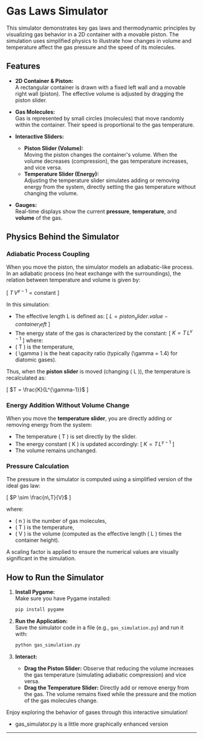 # Gas Laws Simulator

This simulator demonstrates key gas laws and thermodynamic principles by visualizing gas behavior in a 2D container with a movable piston. The simulation uses simplified physics to illustrate how changes in volume and temperature affect the gas pressure and the speed of its molecules.

## Features

- **2D Container & Piston:**  
  A rectangular container is drawn with a fixed left wall and a movable right wall (piston). The effective volume is adjusted by dragging the piston slider.

- **Gas Molecules:**  
  Gas is represented by small circles (molecules) that move randomly within the container. Their speed is proportional to the gas temperature.

- **Interactive Sliders:**
  - **Piston Slider (Volume):**  
    Moving the piston changes the container's volume. When the volume decreases (compression), the gas temperature increases, and vice versa.
  - **Temperature Slider (Energy):**  
    Adjusting the temperature slider simulates adding or removing energy from the system, directly setting the gas temperature without changing the volume.

- **Gauges:**  
  Real-time displays show the current **pressure**, **temperature**, and **volume** of the gas.

## Physics Behind the Simulator

### Adiabatic Process Coupling

When you move the piston, the simulator models an adiabatic-like process. In an adiabatic process (no heat exchange with the surroundings), the relation between temperature and volume is given by:

\[
$T \, V^{\gamma - 1} = \text{constant}$
\]

In this simulation:
 - The effective length L is defined as:
  \[
$L = {piston_slider.value} - {container_left}$
  \]
 - The energy state of the gas is characterized by the constant:
  \[
  $K = T \, L^{\gamma-1}$
  \]
  where:
  - \( T \) is the temperature,
  - \( \gamma \) is the heat capacity ratio (typically \(\gamma = 1.4\) for diatomic gases).

Thus, when the **piston slider** is moved (changing \( L \)), the temperature is recalculated as:

\[
$T = \frac{K}{L^{\gamma-1}}$
\]

### Energy Addition Without Volume Change

When you move the **temperature slider**, you are directly adding or removing energy from the system:
- The temperature \( T \) is set directly by the slider.
- The energy constant \( K \) is updated accordingly:
  \[
  $K = T \, L^{\gamma-1}$
  \]
- The volume remains unchanged.

### Pressure Calculation

The pressure in the simulator is computed using a simplified version of the ideal gas law:

\[
$P \sim \frac{n\,T}{V}$
\]

where:
- \( n \) is the number of gas molecules,
- \( T \) is the temperature,
- \( V \) is the volume (computed as the effective length \( L \) times the container height).

A scaling factor is applied to ensure the numerical values are visually significant in the simulation.

## How to Run the Simulator

1. **Install Pygame:**  
   Make sure you have Pygame installed:
   ```bash
   pip install pygame
   ```

2. **Run the Application:**  
   Save the simulator code in a file (e.g., `gas_simulation.py`) and run it with:
   ```bash
   python gas_simulation.py
   ```

3. **Interact:**  
   - **Drag the Piston Slider:** Observe that reducing the volume increases the gas temperature (simulating adiabatic compression) and vice versa.
   - **Drag the Temperature Slider:** Directly add or remove energy from the gas. The volume remains fixed while the pressure and the motion of the gas molecules change.

Enjoy exploring the behavior of gases through this interactive simulation!
- gas_simulator.py is a little more graphically enhanced version
  
---
